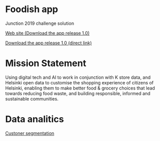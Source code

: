 # Foodish app

Junction 2019 challenge solution

[Web site (Download the app release 1.0)](https://foodish.netlify.com/ "Foodish - Web site")

[Download the app release 1.0 (direct link)](https://foodish.netlify.com/app-release.apk "Download the app release 1.0 (direct link)")

# Mission Statement

Using digital tech and AI to work in conjunction with K store data, and Helsinki open data to customise the shopping experience of citizens of Helsinki, enabling them to make better food & grocery choices that lead towards reducing food waste, and building responsible, informed and sustainable communities.


# Data analitics 

[Custoner segmentation](https://github.com/melaniab/junction2019/blob/master/Customer%20segmentation%20data%20.ipynb)
